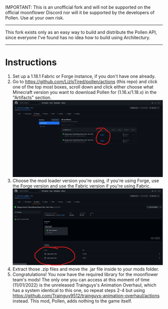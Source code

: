  IMPORTANT: This is an unofficial fork and will not be supported on the official moonflower Discord nor will it be supported by the developers of Pollen. Use at your own risk.
 ___
This fork exists only as an easy way to build and distribute the Pollen API, since everyone I've found has no idea how to build using Architectury.
___
Instructions
=
1. Set up a 1.18.1 Fabric or Forge instance, if you don't have one already.
2. Go to https://github.com/LizIsTired/pollen/actions (this repo) and click one of the top most boxes, scroll down and click either choose what Minecraft version you want to download Pollen for (1.16.x/1.18.x) in the "Artifacts" section.![img_2.png](img_2.png)
3. Choose the mod loader version you're using, if you're using Forge, use the Forge version and use the Fabric version if you're using Fabric.![img_1.png](img_1.png)
4. Extract those .zip files and move the .jar file inside to your mods folder.
5. Congratulations! You now have the required library for the moonflower team's mods! The only one you can access at this moment of time (11/01/2022) is the unreleased Trainguys's Animation Overhaul, which has a system identical to this one, so repeat steps 2-4 but using https://github.com/Trainguy9512/trainguys-animation-overhaul/actions instead. This mod, Pollen, adds nothing to the game itself.